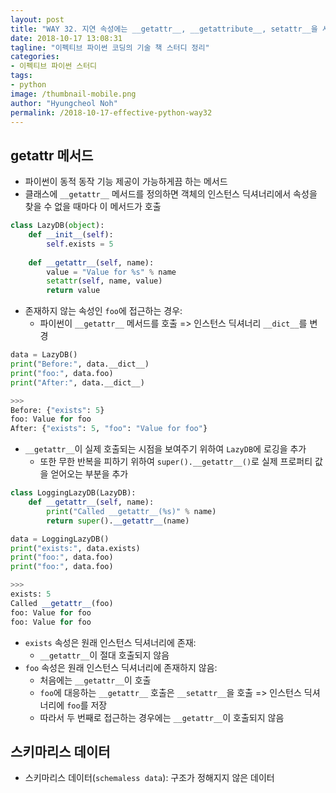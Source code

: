```yaml
---
layout: post
title: "WAY 32. 지연 속성에는 __getattr__, __getattribute__, setattr__을 사용하자"
date: 2018-10-17 13:08:31
tagline: "이펙티브 파이썬 코딩의 기술 책 스터디 정리"
categories:
- 이펙티브 파이썬 스터디
tags:
- python
image: /thumbnail-mobile.png
author: "Hyungcheol Noh"
permalink: /2018-10-17-effective-python-way32
---
```


## __getattr__ 메서드
- 파이썬이 동적 동작 기능 제공이 가능하게끔 하는 메서드
- 클래스에 `__getattr__` 메서드를 정의하면 객체의 인스턴스 딕셔너리에서 속성을 찾을 수 없을 때마다 이 메서드가 호출

```python
class LazyDB(object):
    def __init__(self):
        self.exists = 5
        
    def __getattr__(self, name):
        value = "Value for %s" % name
        setattr(self, name, value)
        return value
```

- 존재하지 않는 속성인 `foo`에 접근하는 경우:
    - 파이썬이 `__getattr__` 메서드를 호출 => 인스턴스 딕셔너리 `__dict__`를 변경
    
```python
data = LazyDB()
print("Before:", data.__dict__)
print("foo:", data.foo)
print("After:", data.__dict__)

>>>
Before: {"exists": 5}
foo: Value for foo
After: {"exists": 5, "foo": "Value for foo"}
```

- `__getattr__`이 실제 호출되는 시점을 보여주기 위하여 `LazyDB`에 로깅을 추가
    - 또한 무한 반복을 피하기 위하여 `super().__getattr__()`로 실제 프로퍼티 값을 얻어오는 부분을 추가

```python
class LoggingLazyDB(LazyDB):
    def __getattr__(self, name):
        print("Called __getattr__(%s)" % name)
        return super().__getattr__(name)

data = LoggingLazyDB()
print("exists:", data.exists)
print("foo:", data.foo)
print("foo:", data.foo)

>>>
exists: 5
Called __getattr__(foo)
foo: Value for foo
foo: Value for foo
```

- `exists` 속성은 원래 인스턴스 딕셔너리에 존재:
    - `__getattr__`이 절대 호출되지 않음
- `foo` 속성은 원래 인스턴스 딕셔너리에 존재하지 않음:
    - 처음에는 `__getattr__`이 호출
    - `foo`에 대응하는 `__getattr__` 호출은 `__setattr__`을 호출 => 인스턴스 딕셔너리에 `foo`를 저장
    - 따라서 두 번째로 접근하는 경우에는 `__getattr__`이 호출되지 않음

## 스키마리스 데이터
- 스키마리스 데이터(`schemaless data`): 구조가 정해지지 않은 데이터
